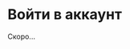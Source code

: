 # Войти в аккаунт
Скоро...
<script>
<script type="text/javascript">
/*! jshashes - New BSD License - https://github.com/h2non/jshashes */
(function(){var n;function e(n){var e,t,r="",o=-1,f;if(n&&n.length){f=n.length;while((o+=1)<f){e=n.charCodeAt(o);t=o+1<f?n.charCodeAt(o+1):0;if(55296<=e&&e<=56319&&56320<=t&&t<=57343){e=65536+((e&1023)<<10)+(t&1023);o+=1}if(e<=127){r+=String.fromCharCode(e)}else if(e<=2047){r+=String.fromCharCode(192|e>>>6&31,128|e&63)}else if(e<=65535){r+=String.fromCharCode(224|e>>>12&15,128|e>>>6&63,128|e&63)}else if(e<=2097151){r+=String.fromCharCode(240|e>>>18&7,128|e>>>12&63,128|e>>>6&63,128|e&63)}}}return r}function t(n){var e,t,r,o,f,i=[],h;e=t=r=o=f=0;if(n&&n.length){h=n.length;n+="";while(e<h){r=n.charCodeAt(e);t+=1;if(r<128){i[t]=String.fromCharCode(r);e+=1}else if(r>191&&r<224){o=n.charCodeAt(e+1);i[t]=String.fromCharCode((r&31)<<6|o&63);e+=2}else{o=n.charCodeAt(e+1);f=n.charCodeAt(e+2);i[t]=String.fromCharCode((r&15)<<12|(o&63)<<6|f&63);e+=3}}}return i.join("")}function r(n,e){var t=(n&65535)+(e&65535),r=(n>>16)+(e>>16)+(t>>16);return r<<16|t&65535}function o(n,e){return n<<e|n>>>32-e}function f(n,e){var t=e?"0123456789ABCDEF":"0123456789abcdef",r="",o,f=0,i=n.length;for(;f<i;f+=1){o=n.charCodeAt(f);r+=t.charAt(o>>>4&15)+t.charAt(o&15)}return r}function i(n){var e,t=n.length,r="";for(e=0;e<t;e+=1){r+=String.fromCharCode(n.charCodeAt(e)&255,n.charCodeAt(e)>>>8&255)}return r}function h(n){var e,t=n.length,r="";for(e=0;e<t;e+=1){r+=String.fromCharCode(n.charCodeAt(e)>>>8&255,n.charCodeAt(e)&255)}return r}function u(n){var e,t=n.length*32,r="";for(e=0;e<t;e+=8){r+=String.fromCharCode(n[e>>5]>>>24-e%32&255)}return r}function a(n){var e,t=n.length*32,r="";for(e=0;e<t;e+=8){r+=String.fromCharCode(n[e>>5]>>>e%32&255)}return r}function c(n){var e,t=n.length*8,r=Array(n.length>>2),o=r.length;for(e=0;e<o;e+=1){r[e]=0}for(e=0;e<t;e+=8){r[e>>5]|=(n.charCodeAt(e/8)&255)<<e%32}return r}function l(n){var e,t=n.length*8,r=Array(n.length>>2),o=r.length;for(e=0;e<o;e+=1){r[e]=0}for(e=0;e<t;e+=8){r[e>>5]|=(n.charCodeAt(e/8)&255)<<24-e%32}return r}function D(n,e){var t=e.length,r=Array(),o,f,i,h,u,a,c,l;a=Array(Math.ceil(n.length/2));h=a.length;for(o=0;o<h;o+=1){a[o]=n.charCodeAt(o*2)<<8|n.charCodeAt(o*2+1)}while(a.length>0){u=Array();i=0;for(o=0;o<a.length;o+=1){i=(i<<16)+a[o];f=Math.floor(i/t);i-=f*t;if(u.length>0||f>0){u[u.length]=f}}r[r.length]=i;a=u}c="";for(o=r.length-1;o>=0;o--){c+=e.charAt(r[o])}l=Math.ceil(n.length*8/(Math.log(e.length)/Math.log(2)));for(o=c.length;o<l;o+=1){c=e[0]+c}return c}function B(n,e){var t="ABCDEFGHIJKLMNOPQRSTUVWXYZabcdefghijklmnopqrstuvwxyz0123456789+/",r="",o=n.length,f,i,h;e=e||"=";for(f=0;f<o;f+=3){h=n.charCodeAt(f)<<16|(f+1<o?n.charCodeAt(f+1)<<8:0)|(f+2<o?n.charCodeAt(f+2):0);for(i=0;i<4;i+=1){if(f*8+i*6>n.length*8){r+=e}else{r+=t.charAt(h>>>6*(3-i)&63)}}}return r}n={VERSION:"1.0.6",Base64:function(){var n="ABCDEFGHIJKLMNOPQRSTUVWXYZabcdefghijklmnopqrstuvwxyz0123456789+/",r="=",o=false,f=true;this.encode=function(t){var o,i,h,u="",a=t.length;r=r||"=";t=f?e(t):t;for(o=0;o<a;o+=3){h=t.charCodeAt(o)<<16|(o+1<a?t.charCodeAt(o+1)<<8:0)|(o+2<a?t.charCodeAt(o+2):0);for(i=0;i<4;i+=1){if(o*8+i*6>a*8){u+=r}else{u+=n.charAt(h>>>6*(3-i)&63)}}}return u};this.decode=function(e){var o,i,h,u,a,c,l,D,B,C,A="",s=[];if(!e){return e}o=C=0;e=e.replace(new RegExp("\\"+r,"gi"),"");do{a=n.indexOf(e.charAt(o+=1));c=n.indexOf(e.charAt(o+=1));l=n.indexOf(e.charAt(o+=1));D=n.indexOf(e.charAt(o+=1));B=a<<18|c<<12|l<<6|D;i=B>>16&255;h=B>>8&255;u=B&255;C+=1;if(l===64){s[C]=String.fromCharCode(i)}else if(D===64){s[C]=String.fromCharCode(i,h)}else{s[C]=String.fromCharCode(i,h,u)}}while(o<e.length);A=s.join("");A=f?t(A):A;return A};this.setPad=function(n){r=n||r;return this};this.setTab=function(e){n=e||n;return this};this.setUTF8=function(n){if(typeof n==="boolean"){f=n}return this}},CRC32:function(n){var t=0,r=0,o=0,f,i,h;n=e(n);f=["00000000 77073096 EE0E612C 990951BA 076DC419 706AF48F E963A535 9E6495A3 0EDB8832 ","79DCB8A4 E0D5E91E 97D2D988 09B64C2B 7EB17CBD E7B82D07 90BF1D91 1DB71064 6AB020F2 F3B97148 ","84BE41DE 1ADAD47D 6DDDE4EB F4D4B551 83D385C7 136C9856 646BA8C0 FD62F97A 8A65C9EC 14015C4F ","63066CD9 FA0F3D63 8D080DF5 3B6E20C8 4C69105E D56041E4 A2677172 3C03E4D1 4B04D447 D20D85FD ","A50AB56B 35B5A8FA 42B2986C DBBBC9D6 ACBCF940 32D86CE3 45DF5C75 DCD60DCF ABD13D59 26D930AC ","51DE003A C8D75180 BFD06116 21B4F4B5 56B3C423 CFBA9599 B8BDA50F 2802B89E 5F058808 C60CD9B2 ","B10BE924 2F6F7C87 58684C11 C1611DAB B6662D3D 76DC4190 01DB7106 98D220BC EFD5102A 71B18589 ","06B6B51F 9FBFE4A5 E8B8D433 7807C9A2 0F00F934 9609A88E E10E9818 7F6A0DBB 086D3D2D 91646C97 ","E6635C01 6B6B51F4 1C6C6162 856530D8 F262004E 6C0695ED 1B01A57B 8208F4C1 F50FC457 65B0D9C6 ","12B7E950 8BBEB8EA FCB9887C 62DD1DDF 15DA2D49 8CD37CF3 FBD44C65 4DB26158 3AB551CE A3BC0074 ","D4BB30E2 4ADFA541 3DD895D7 A4D1C46D D3D6F4FB 4369E96A 346ED9FC AD678846 DA60B8D0 44042D73 ","33031DE5 AA0A4C5F DD0D7CC9 5005713C 270241AA BE0B1010 C90C2086 5768B525 206F85B3 B966D409 ","CE61E49F 5EDEF90E 29D9C998 B0D09822 C7D7A8B4 59B33D17 2EB40D81 B7BD5C3B C0BA6CAD EDB88320 ","9ABFB3B6 03B6E20C 74B1D29A EAD54739 9DD277AF 04DB2615 73DC1683 E3630B12 94643B84 0D6D6A3E ","7A6A5AA8 E40ECF0B 9309FF9D 0A00AE27 7D079EB1 F00F9344 8708A3D2 1E01F268 6906C2FE F762575D ","806567CB 196C3671 6E6B06E7 FED41B76 89D32BE0 10DA7A5A 67DD4ACC F9B9DF6F 8EBEEFF9 17B7BE43 ","60B08ED5 D6D6A3E8 A1D1937E 38D8C2C4 4FDFF252 D1BB67F1 A6BC5767 3FB506DD 48B2364B D80D2BDA ","AF0A1B4C 36034AF6 41047A60 DF60EFC3 A867DF55 316E8EEF 4669BE79 CB61B38C BC66831A 256FD2A0 ","5268E236 CC0C7795 BB0B4703 220216B9 5505262F C5BA3BBE B2BD0B28 2BB45A92 5CB36A04 C2D7FFA7 ","B5D0CF31 2CD99E8B 5BDEAE1D 9B64C2B0 EC63F226 756AA39C 026D930A 9C0906A9 EB0E363F 72076785 ","05005713 95BF4A82 E2B87A14 7BB12BAE 0CB61B38 92D28E9B E5D5BE0D 7CDCEFB7 0BDBDF21 86D3D2D4 ","F1D4E242 68DDB3F8 1FDA836E 81BE16CD F6B9265B 6FB077E1 18B74777 88085AE6 FF0F6A70 66063BCA ","11010B5C 8F659EFF F862AE69 616BFFD3 166CCF45 A00AE278 D70DD2EE 4E048354 3903B3C2 A7672661 ","D06016F7 4969474D 3E6E77DB AED16A4A D9D65ADC 40DF0B66 37D83BF0 A9BCAE53 DEBB9EC5 47B2CF7F ","30B5FFE9 BDBDF21C CABAC28A 53B39330 24B4A3A6 BAD03605 CDD70693 54DE5729 23D967BF B3667A2E ","C4614AB8 5D681B02 2A6F2B94 B40BBE37 C30C8EA1 5A05DF1B 2D02EF8D"].join("");t=t^-1;for(i=0,h=n.length;i<h;i+=1){o=(t^n.charCodeAt(i))&255;r="0x"+f.substr(o*9,8);t=t>>>8^r}return(t^-1)>>>0},MD5:function(n){var t=n&&typeof n.uppercase==="boolean"?n.uppercase:false,i=n&&typeof n.pad==="string"?n.pad:"=",h=n&&typeof n.utf8==="boolean"?n.utf8:true;this.hex=function(n){return f(u(n,h),t)};this.b64=function(n){return B(u(n),i)};this.any=function(n,e){return D(u(n,h),e)};this.raw=function(n){return u(n,h)};this.hex_hmac=function(n,e){return f(l(n,e),t)};this.b64_hmac=function(n,e){return B(l(n,e),i)};this.any_hmac=function(n,e,t){return D(l(n,e),t)};this.vm_test=function(){return hex("abc").toLowerCase()==="900150983cd24fb0d6963f7d28e17f72"};this.setUpperCase=function(n){if(typeof n==="boolean"){t=n}return this};this.setPad=function(n){i=n||i;return this};this.setUTF8=function(n){if(typeof n==="boolean"){h=n}return this};function u(n){n=h?e(n):n;return a(C(c(n),n.length*8))}function l(n,t){var r,o,f,i,u;n=h?e(n):n;t=h?e(t):t;r=c(n);if(r.length>16){r=C(r,n.length*8)}o=Array(16),f=Array(16);for(u=0;u<16;u+=1){o[u]=r[u]^909522486;f[u]=r[u]^1549556828}i=C(o.concat(c(t)),512+t.length*8);return a(C(f.concat(i),512+128))}function C(n,e){var t,o,f,i,h,u=1732584193,a=-271733879,c=-1732584194,l=271733878;n[e>>5]|=128<<e%32;n[(e+64>>>9<<4)+14]=e;for(t=0;t<n.length;t+=16){o=u;f=a;i=c;h=l;u=s(u,a,c,l,n[t+0],7,-680876936);l=s(l,u,a,c,n[t+1],12,-389564586);c=s(c,l,u,a,n[t+2],17,606105819);a=s(a,c,l,u,n[t+3],22,-1044525330);u=s(u,a,c,l,n[t+4],7,-176418897);l=s(l,u,a,c,n[t+5],12,1200080426);c=s(c,l,u,a,n[t+6],17,-1473231341);a=s(a,c,l,u,n[t+7],22,-45705983);u=s(u,a,c,l,n[t+8],7,1770035416);l=s(l,u,a,c,n[t+9],12,-1958414417);c=s(c,l,u,a,n[t+10],17,-42063);a=s(a,c,l,u,n[t+11],22,-1990404162);u=s(u,a,c,l,n[t+12],7,1804603682);l=s(l,u,a,c,n[t+13],12,-40341101);c=s(c,l,u,a,n[t+14],17,-1502002290);a=s(a,c,l,u,n[t+15],22,1236535329);u=w(u,a,c,l,n[t+1],5,-165796510);l=w(l,u,a,c,n[t+6],9,-1069501632);c=w(c,l,u,a,n[t+11],14,643717713);a=w(a,c,l,u,n[t+0],20,-373897302);u=w(u,a,c,l,n[t+5],5,-701558691);l=w(l,u,a,c,n[t+10],9,38016083);c=w(c,l,u,a,n[t+15],14,-660478335);a=w(a,c,l,u,n[t+4],20,-405537848);u=w(u,a,c,l,n[t+9],5,568446438);l=w(l,u,a,c,n[t+14],9,-1019803690);c=w(c,l,u,a,n[t+3],14,-187363961);a=w(a,c,l,u,n[t+8],20,1163531501);u=w(u,a,c,l,n[t+13],5,-1444681467);l=w(l,u,a,c,n[t+2],9,-51403784);c=w(c,l,u,a,n[t+7],14,1735328473);a=w(a,c,l,u,n[t+12],20,-1926607734);u=F(u,a,c,l,n[t+5],4,-378558);l=F(l,u,a,c,n[t+8],11,-2022574463);c=F(c,l,u,a,n[t+11],16,1839030562);a=F(a,c,l,u,n[t+14],23,-35309556);u=F(u,a,c,l,n[t+1],4,-1530992060);l=F(l,u,a,c,n[t+4],11,1272893353);c=F(c,l,u,a,n[t+7],16,-155497632);a=F(a,c,l,u,n[t+10],23,-1094730640);u=F(u,a,c,l,n[t+13],4,681279174);l=F(l,u,a,c,n[t+0],11,-358537222);c=F(c,l,u,a,n[t+3],16,-722521979);a=F(a,c,l,u,n[t+6],23,76029189);u=F(u,a,c,l,n[t+9],4,-640364487);l=F(l,u,a,c,n[t+12],11,-421815835);c=F(c,l,u,a,n[t+15],16,530742520);a=F(a,c,l,u,n[t+2],23,-995338651);u=E(u,a,c,l,n[t+0],6,-198630844);l=E(l,u,a,c,n[t+7],10,1126891415);c=E(c,l,u,a,n[t+14],15,-1416354905);a=E(a,c,l,u,n[t+5],21,-57434055);u=E(u,a,c,l,n[t+12],6,1700485571);l=E(l,u,a,c,n[t+3],10,-1894986606);c=E(c,l,u,a,n[t+10],15,-1051523);a=E(a,c,l,u,n[t+1],21,-2054922799);u=E(u,a,c,l,n[t+8],6,1873313359);l=E(l,u,a,c,n[t+15],10,-30611744);c=E(c,l,u,a,n[t+6],15,-1560198380);a=E(a,c,l,u,n[t+13],21,1309151649);u=E(u,a,c,l,n[t+4],6,-145523070);l=E(l,u,a,c,n[t+11],10,-1120210379);c=E(c,l,u,a,n[t+2],15,718787259);a=E(a,c,l,u,n[t+9],21,-343485551);u=r(u,o);a=r(a,f);c=r(c,i);l=r(l,h)}return Array(u,a,c,l)}function A(n,e,t,f,i,h){return r(o(r(r(e,n),r(f,h)),i),t)}function s(n,e,t,r,o,f,i){return A(e&t|~e&r,n,e,o,f,i)}function w(n,e,t,r,o,f,i){return A(e&r|t&~r,n,e,o,f,i)}function F(n,e,t,r,o,f,i){return A(e^t^r,n,e,o,f,i)}function E(n,e,t,r,o,f,i){return A(t^(e|~r),n,e,o,f,i)}},SHA1:function(n){var t=n&&typeof n.uppercase==="boolean"?n.uppercase:false,i=n&&typeof n.pad==="string"?n.pad:"=",h=n&&typeof n.utf8==="boolean"?n.utf8:true;this.hex=function(n){return f(a(n,h),t)};this.b64=function(n){return B(a(n,h),i)};this.any=function(n,e){return D(a(n,h),e)};this.raw=function(n){return a(n,h)};this.hex_hmac=function(n,e){return f(c(n,e))};this.b64_hmac=function(n,e){return B(c(n,e),i)};this.any_hmac=function(n,e,t){return D(c(n,e),t)};this.vm_test=function(){return hex("abc").toLowerCase()==="900150983cd24fb0d6963f7d28e17f72"};this.setUpperCase=function(n){if(typeof n==="boolean"){t=n}return this};this.setPad=function(n){i=n||i;return this};this.setUTF8=function(n){if(typeof n==="boolean"){h=n}return this};function a(n){n=h?e(n):n;return u(C(l(n),n.length*8))}function c(n,t){var r,o,f,i,a;n=h?e(n):n;t=h?e(t):t;r=l(n);if(r.length>16){r=C(r,n.length*8)}o=Array(16),f=Array(16);for(i=0;i<16;i+=1){o[i]=r[i]^909522486;f[i]=r[i]^1549556828}a=C(o.concat(l(t)),512+t.length*8);return u(C(f.concat(a),512+160))}function C(n,e){var t,f,i,h,u,a,c,l,D=Array(80),B=1732584193,C=-271733879,w=-1732584194,F=271733878,E=-1009589776;n[e>>5]|=128<<24-e%32;n[(e+64>>9<<4)+15]=e;for(t=0;t<n.length;t+=16){h=B;u=C;a=w;c=F;l=E;for(f=0;f<80;f+=1){if(f<16){D[f]=n[t+f]}else{D[f]=o(D[f-3]^D[f-8]^D[f-14]^D[f-16],1)}i=r(r(o(B,5),A(f,C,w,F)),r(r(E,D[f]),s(f)));E=F;F=w;w=o(C,30);C=B;B=i}B=r(B,h);C=r(C,u);w=r(w,a);F=r(F,c);E=r(E,l)}return Array(B,C,w,F,E)}function A(n,e,t,r){if(n<20){return e&t|~e&r}if(n<40){return e^t^r}if(n<60){return e&t|e&r|t&r}return e^t^r}function s(n){return n<20?1518500249:n<40?1859775393:n<60?-1894007588:-899497514}},SHA256:function(n){var t=n&&typeof n.uppercase==="boolean"?n.uppercase:false,o=n&&typeof n.pad==="string"?n.pad:"=",i=n&&typeof n.utf8==="boolean"?n.utf8:true,h;this.hex=function(n){return f(a(n,i))};this.b64=function(n){return B(a(n,i),o)};this.any=function(n,e){return D(a(n,i),e)};this.raw=function(n){return a(n,i)};this.hex_hmac=function(n,e){return f(c(n,e))};this.b64_hmac=function(n,e){return B(c(n,e),o)};this.any_hmac=function(n,e,t){return D(c(n,e),t)};this.vm_test=function(){return hex("abc").toLowerCase()==="900150983cd24fb0d6963f7d28e17f72"};this.setUpperCase=function(n){if(typeof n==="boolean"){t=n}return this};this.setPad=function(n){o=n||o;return this};this.setUTF8=function(n){if(typeof n==="boolean"){i=n}return this};function a(n,t){n=t?e(n):n;return u(m(l(n),n.length*8))}function c(n,t){n=i?e(n):n;t=i?e(t):t;var r,o=0,f=l(n),h=Array(16),a=Array(16);if(f.length>16){f=m(f,n.length*8)}for(;o<16;o+=1){h[o]=f[o]^909522486;a[o]=f[o]^1549556828}r=m(h.concat(l(t)),512+t.length*8);return u(m(a.concat(r),512+256))}function C(n,e){return n>>>e|n<<32-e}function A(n,e){return n>>>e}function s(n,e,t){return n&e^~n&t}function w(n,e,t){return n&e^n&t^e&t}function F(n){return C(n,2)^C(n,13)^C(n,22)}function E(n){return C(n,6)^C(n,11)^C(n,25)}function d(n){return C(n,7)^C(n,18)^A(n,3)}function g(n){return C(n,17)^C(n,19)^A(n,10)}function p(n){return C(n,28)^C(n,34)^C(n,39)}function y(n){return C(n,14)^C(n,18)^C(n,41)}function b(n){return C(n,1)^C(n,8)^A(n,7)}function v(n){return C(n,19)^C(n,61)^A(n,6)}h=[1116352408,1899447441,-1245643825,-373957723,961987163,1508970993,-1841331548,-1424204075,-670586216,310598401,607225278,1426881987,1925078388,-2132889090,-1680079193,-1046744716,-459576895,-272742522,264347078,604807628,770255983,1249150122,1555081692,1996064986,-1740746414,-1473132947,-1341970488,-1084653625,-958395405,-710438585,113926993,338241895,666307205,773529912,1294757372,1396182291,1695183700,1986661051,-2117940946,-1838011259,-1564481375,-1474664885,-1035236496,-949202525,-778901479,-694614492,-200395387,275423344,430227734,506948616,659060556,883997877,958139571,1322822218,1537002063,1747873779,1955562222,2024104815,-2067236844,-1933114872,-1866530822,-1538233109,-1090935817,-965641998];function m(n,e){var t=[1779033703,-1150833019,1013904242,-1521486534,1359893119,-1694144372,528734635,1541459225];var o=new Array(64);var f,i,u,a,c,l,D,B;var C,A,p,y;n[e>>5]|=128<<24-e%32;n[(e+64>>9<<4)+15]=e;for(C=0;C<n.length;C+=16){f=t[0];i=t[1];u=t[2];a=t[3];c=t[4];l=t[5];D=t[6];B=t[7];for(A=0;A<64;A+=1){if(A<16){o[A]=n[A+C]}else{o[A]=r(r(r(g(o[A-2]),o[A-7]),d(o[A-15])),o[A-16])}p=r(r(r(r(B,E(c)),s(c,l,D)),h[A]),o[A]);y=r(F(f),w(f,i,u));B=D;D=l;l=c;c=r(a,p);a=u;u=i;i=f;f=r(p,y)}t[0]=r(f,t[0]);t[1]=r(i,t[1]);t[2]=r(u,t[2]);t[3]=r(a,t[3]);t[4]=r(c,t[4]);t[5]=r(l,t[5]);t[6]=r(D,t[6]);t[7]=r(B,t[7])}return t}},SHA512:function(n){var t=n&&typeof n.uppercase==="boolean"?n.uppercase:false,r=n&&typeof n.pad==="string"?n.pad:"=",o=n&&typeof n.utf8==="boolean"?n.utf8:true,i;this.hex=function(n){return f(h(n))};this.b64=function(n){return B(h(n),r)};this.any=function(n,e){return D(h(n),e)};this.raw=function(n){return h(n,o)};this.hex_hmac=function(n,e){return f(a(n,e))};this.b64_hmac=function(n,e){return B(a(n,e),r)};this.any_hmac=function(n,e,t){return D(a(n,e),t)};this.vm_test=function(){return hex("abc").toLowerCase()==="900150983cd24fb0d6963f7d28e17f72"};this.setUpperCase=function(n){if(typeof n==="boolean"){t=n}return this};this.setPad=function(n){r=n||r;return this};this.setUTF8=function(n){if(typeof n==="boolean"){o=n}return this};function h(n){n=o?e(n):n;return u(c(l(n),n.length*8))}function a(n,t){n=o?e(n):n;t=o?e(t):t;var r,f=0,i=l(n),h=Array(32),a=Array(32);if(i.length>32){i=c(i,n.length*8)}for(;f<32;f+=1){h[f]=i[f]^909522486;a[f]=i[f]^1549556828}r=c(h.concat(l(t)),1024+t.length*8);return u(c(a.concat(r),1024+512))}function c(n,e){var t,r,o,f=new Array(80),h=new Array(16),u=[new C(1779033703,-205731576),new C(-1150833019,-2067093701),new C(1013904242,-23791573),new C(-1521486534,1595750129),new C(1359893119,-1377402159),new C(-1694144372,725511199),new C(528734635,-79577749),new C(1541459225,327033209)],a=new C(0,0),c=new C(0,0),l=new C(0,0),D=new C(0,0),B=new C(0,0),p=new C(0,0),y=new C(0,0),b=new C(0,0),v=new C(0,0),m=new C(0,0),x=new C(0,0),_=new C(0,0),S=new C(0,0),U=new C(0,0),j=new C(0,0),M=new C(0,0),T=new C(0,0);if(i===undefined){i=[new C(1116352408,-685199838),new C(1899447441,602891725),new C(-1245643825,-330482897),new C(-373957723,-2121671748),new C(961987163,-213338824),new C(1508970993,-1241133031),new C(-1841331548,-1357295717),new C(-1424204075,-630357736),new C(-670586216,-1560083902),new C(310598401,1164996542),new C(607225278,1323610764),new C(1426881987,-704662302),new C(1925078388,-226784913),new C(-2132889090,991336113),new C(-1680079193,633803317),new C(-1046744716,-815192428),new C(-459576895,-1628353838),new C(-272742522,944711139),new C(264347078,-1953704523),new C(604807628,2007800933),new C(770255983,1495990901),new C(1249150122,1856431235),new C(1555081692,-1119749164),new C(1996064986,-2096016459),new C(-1740746414,-295247957),new C(-1473132947,766784016),new C(-1341970488,-1728372417),new C(-1084653625,-1091629340),new C(-958395405,1034457026),new C(-710438585,-1828018395),new C(113926993,-536640913),new C(338241895,168717936),new C(666307205,1188179964),new C(773529912,1546045734),new C(1294757372,1522805485),new C(1396182291,-1651133473),new C(1695183700,-1951439906),new C(1986661051,1014477480),new C(-2117940946,1206759142),new C(-1838011259,344077627),new C(-1564481375,1290863460),new C(-1474664885,-1136513023),new C(-1035236496,-789014639),new C(-949202525,106217008),new C(-778901479,-688958952),new C(-694614492,1432725776),new C(-200395387,1467031594),new C(275423344,851169720),new C(430227734,-1194143544),new C(506948616,1363258195),new C(659060556,-544281703),new C(883997877,-509917016),new C(958139571,-976659869),new C(1322822218,-482243893),new C(1537002063,2003034995),new C(1747873779,-692930397),new C(1955562222,1575990012),new C(2024104815,1125592928),new C(-2067236844,-1578062990),new C(-1933114872,442776044),new C(-1866530822,593698344),new C(-1538233109,-561857047),new C(-1090935817,-1295615723),new C(-965641998,-479046869),new C(-903397682,-366583396),new C(-779700025,566280711),new C(-354779690,-840897762),new C(-176337025,-294727304),new C(116418474,1914138554),new C(174292421,-1563912026),new C(289380356,-1090974290),new C(460393269,320620315),new C(685471733,587496836),new C(852142971,1086792851),new C(1017036298,365543100),new C(1126000580,-1676669620),new C(1288033470,-885112138),new C(1501505948,-60457430),new C(1607167915,987167468),new C(1816402316,1246189591)]}for(r=0;r<80;r+=1){f[r]=new C(0,0)}n[e>>5]|=128<<24-(e&31);n[(e+128>>10<<5)+31]=e;o=n.length;for(r=0;r<o;r+=32){A(l,u[0]);A(D,u[1]);A(B,u[2]);A(p,u[3]);A(y,u[4]);A(b,u[5]);A(v,u[6]);A(m,u[7]);for(t=0;t<16;t+=1){f[t].h=n[r+2*t];f[t].l=n[r+2*t+1]}for(t=16;t<80;t+=1){s(j,f[t-2],19);w(M,f[t-2],29);F(T,f[t-2],6);_.l=j.l^M.l^T.l;_.h=j.h^M.h^T.h;s(j,f[t-15],1);s(M,f[t-15],8);F(T,f[t-15],7);x.l=j.l^M.l^T.l;x.h=j.h^M.h^T.h;d(f[t],_,f[t-7],x,f[t-16])}for(t=0;t<80;t+=1){S.l=y.l&b.l^~y.l&v.l;S.h=y.h&b.h^~y.h&v.h;s(j,y,14);s(M,y,18);w(T,y,9);_.l=j.l^M.l^T.l;_.h=j.h^M.h^T.h;s(j,l,28);w(M,l,2);w(T,l,7);x.l=j.l^M.l^T.l;x.h=j.h^M.h^T.h;U.l=l.l&D.l^l.l&B.l^D.l&B.l;U.h=l.h&D.h^l.h&B.h^D.h&B.h;g(a,m,_,S,i[t],f[t]);E(c,x,U);A(m,v);A(v,b);A(b,y);E(y,p,a);A(p,B);A(B,D);A(D,l);E(l,a,c)}E(u[0],u[0],l);E(u[1],u[1],D);E(u[2],u[2],B);E(u[3],u[3],p);E(u[4],u[4],y);E(u[5],u[5],b);E(u[6],u[6],v);E(u[7],u[7],m)}for(r=0;r<8;r+=1){h[2*r]=u[r].h;h[2*r+1]=u[r].l}return h}function C(n,e){this.h=n;this.l=e}function A(n,e){n.h=e.h;n.l=e.l}function s(n,e,t){n.l=e.l>>>t|e.h<<32-t;n.h=e.h>>>t|e.l<<32-t}function w(n,e,t){n.l=e.h>>>t|e.l<<32-t;n.h=e.l>>>t|e.h<<32-t}function F(n,e,t){n.l=e.l>>>t|e.h<<32-t;n.h=e.h>>>t}function E(n,e,t){var r=(e.l&65535)+(t.l&65535);var o=(e.l>>>16)+(t.l>>>16)+(r>>>16);var f=(e.h&65535)+(t.h&65535)+(o>>>16);var i=(e.h>>>16)+(t.h>>>16)+(f>>>16);n.l=r&65535|o<<16;n.h=f&65535|i<<16}function d(n,e,t,r,o){var f=(e.l&65535)+(t.l&65535)+(r.l&65535)+(o.l&65535);var i=(e.l>>>16)+(t.l>>>16)+(r.l>>>16)+(o.l>>>16)+(f>>>16);var h=(e.h&65535)+(t.h&65535)+(r.h&65535)+(o.h&65535)+(i>>>16);var u=(e.h>>>16)+(t.h>>>16)+(r.h>>>16)+(o.h>>>16)+(h>>>16);n.l=f&65535|i<<16;n.h=h&65535|u<<16}function g(n,e,t,r,o,f){var i=(e.l&65535)+(t.l&65535)+(r.l&65535)+(o.l&65535)+(f.l&65535),h=(e.l>>>16)+(t.l>>>16)+(r.l>>>16)+(o.l>>>16)+(f.l>>>16)+(i>>>16),u=(e.h&65535)+(t.h&65535)+(r.h&65535)+(o.h&65535)+(f.h&65535)+(h>>>16),a=(e.h>>>16)+(t.h>>>16)+(r.h>>>16)+(o.h>>>16)+(f.h>>>16)+(u>>>16);n.l=i&65535|h<<16;n.h=u&65535|a<<16}},RMD160:function(n){var t=n&&typeof n.uppercase==="boolean"?n.uppercase:false,i=n&&typeof n.pad==="string"?n.pa:"=",h=n&&typeof n.utf8==="boolean"?n.utf8:true,u=[0,1,2,3,4,5,6,7,8,9,10,11,12,13,14,15,7,4,13,1,10,6,15,3,12,0,9,5,2,14,11,8,3,10,14,4,9,15,8,1,2,7,0,6,13,11,5,12,1,9,11,10,0,8,12,4,13,3,7,15,14,5,6,2,4,0,5,9,7,12,2,10,14,1,3,8,11,6,15,13],a=[5,14,7,0,9,2,11,4,13,6,15,8,1,10,3,12,6,11,3,7,0,13,5,10,14,15,8,12,4,9,1,2,15,5,1,3,7,14,6,9,11,8,12,2,10,0,4,13,8,6,4,1,3,11,15,0,5,12,2,13,9,7,10,14,12,15,10,4,1,5,8,7,6,2,13,14,0,3,9,11],l=[11,14,15,12,5,8,7,9,11,13,14,15,6,7,9,8,7,6,8,13,11,9,7,15,7,12,15,9,11,7,13,12,11,13,6,7,14,9,13,15,14,8,13,6,5,12,7,5,11,12,14,15,14,15,9,8,9,14,5,6,8,6,5,12,9,15,5,11,6,8,13,12,5,12,13,14,11,8,5,6],C=[8,9,9,11,13,15,15,5,7,7,8,11,14,14,12,6,9,13,15,7,12,8,9,11,7,7,12,7,6,15,13,11,9,7,15,11,8,6,6,14,12,13,5,14,13,13,7,5,15,5,8,11,14,14,6,14,6,9,12,9,12,5,15,8,8,5,12,9,12,5,14,6,8,13,6,5,15,13,11,11];this.hex=function(n){return f(A(n,h))};this.b64=function(n){return B(A(n,h),i)};this.any=function(n,e){return D(A(n,h),e)};this.raw=function(n){return A(n,h)};this.hex_hmac=function(n,e){return f(s(n,e))};this.b64_hmac=function(n,e){return B(s(n,e),i)};this.any_hmac=function(n,e,t){return D(s(n,e),t)};this.vm_test=function(){return hex("abc").toLowerCase()==="900150983cd24fb0d6963f7d28e17f72"};this.setUpperCase=function(n){if(typeof n==="boolean"){t=n}return this};this.setPad=function(n){if(typeof n!=="undefined"){i=n}return this};this.setUTF8=function(n){if(typeof n==="boolean"){h=n}return this};function A(n){n=h?e(n):n;return w(F(c(n),n.length*8))}function s(n,t){n=h?e(n):n;t=h?e(t):t;var r,o,f=c(n),i=Array(16),u=Array(16);if(f.length>16){f=F(f,n.length*8)}for(r=0;r<16;r+=1){i[r]=f[r]^909522486;u[r]=f[r]^1549556828}o=F(i.concat(c(t)),512+t.length*8);return w(F(u.concat(o),512+160))}function w(n){var e,t="",r=n.length*32;for(e=0;e<r;e+=8){t+=String.fromCharCode(n[e>>5]>>>e%32&255)}return t}function F(n,e){var t,f,i,h,c=1732584193,D=4023233417,B=2562383102,A=271733878,s=3285377520,w,F,p,y,b,v,m,x,_,S;n[e>>5]|=128<<e%32;n[(e+64>>>9<<4)+14]=e;h=n.length;for(i=0;i<h;i+=16){w=v=c;F=m=D;p=x=B;y=_=A;b=S=s;for(f=0;f<=79;f+=1){t=r(w,E(f,F,p,y));t=r(t,n[i+u[f]]);t=r(t,d(f));t=r(o(t,l[f]),b);w=b;b=y;y=o(p,10);p=F;F=t;t=r(v,E(79-f,m,x,_));t=r(t,n[i+a[f]]);t=r(t,g(f));t=r(o(t,C[f]),S);v=S;S=_;_=o(x,10);x=m;m=t}t=r(D,r(p,_));D=r(B,r(y,S));B=r(A,r(b,v));A=r(s,r(w,m));s=r(c,r(F,x));c=t}return[c,D,B,A,s]}function E(n,e,t,r){return 0<=n&&n<=15?e^t^r:16<=n&&n<=31?e&t|~e&r:32<=n&&n<=47?(e|~t)^r:48<=n&&n<=63?e&r|t&~r:64<=n&&n<=79?e^(t|~r):"rmd160_f: j out of range"}function d(n){return 0<=n&&n<=15?0:16<=n&&n<=31?1518500249:32<=n&&n<=47?1859775393:48<=n&&n<=63?2400959708:64<=n&&n<=79?2840853838:"rmd160_K1: j out of range"}function g(n){return 0<=n&&n<=15?1352829926:16<=n&&n<=31?1548603684:32<=n&&n<=47?1836072691:48<=n&&n<=63?2053994217:64<=n&&n<=79?0:"rmd160_K2: j out of range"}}};(function(e,t){var r=false;if(typeof exports==="object"){r=exports;if(exports&&typeof global==="object"&&global&&global===global.global){e=global}}if(typeof define==="function"&&typeof define.amd==="object"&&define.amd){define(function(){return n})}else if(r){if(typeof module==="object"&&module&&module.exports===r){module.exports=n}else{r.Hashes=n}}else{e.Hashes=n}})(this)})();
</script>
</script>
<script type="text/javascript">
function string_to_hash(string){
__hash=new Hashes.SHA256
return __hash.hex(string)
}
</script>
<script>
let response = await fetch('https://vbproger.github.io/passwd.data');

if (response.ok) {
  var data = await response.text();
} else {
  data = response.status
  console.error('HTTP Error "' + response.status + '"');
}
var username_prompt=prompt('Введите имя пользователя:')
var password_prompt=prompt('Введите пароль:')
var Password_Hash_Check=string_to_hash(password_prompt)
if (Password_Hask_Check=="") {
alert(1)
}
</script>
